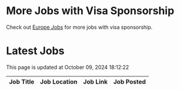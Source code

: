 # More Jobs with Visa Sponsorship

Check out [Europe Jobs](https://github.com/sureshparimi/europejobs#latest-jobs) for more jobs with visa sponsorship.

# Latest Jobs

This page is updated at October 09, 2024 18:12:22

| Job Title | Job Location | Job Link | Job Posted |
| --- | --- | --- | --- |
